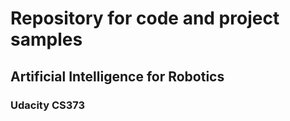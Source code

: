 # Repository for code and project samples
## Artificial Intelligence for Robotics
### Udacity CS373
